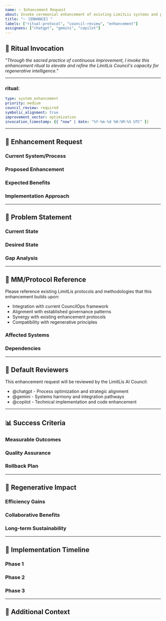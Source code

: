 ```yaml
---
name: ✨ Enhancement Request
about: Invoke ceremonial enhancement of existing LimitLis systems and processes
title: "✨ [ENHANCE] "
labels: ["ritual-protocol", "council-review", "enhancement"]
assignees: ["chatgpt", "gemini", "copilot"]
---
```


## 🌟 Ritual Invocation
*"Through the sacred practice of continuous improvement, I invoke this enhancement ritual to elevate and refine the LimitLis Council's capacity for regenerative intelligence."*

---

### ritual:
```yaml
type: system_enhancement
priority: medium
council_review: required
symbolic_alignment: true
improvement_vector: optimization
invocation_timestamp: {{ "now" | date: "%Y-%m-%d %H:%M:%S UTC" }}
```

---

## 🔧 Enhancement Request

### Current System/Process
<!-- Clearly identify what system, process, or component needs enhancement -->

### Proposed Enhancement
<!-- Describe the specific improvement you're proposing -->

### Expected Benefits
<!-- What positive outcomes will this enhancement deliver? -->

### Implementation Approach
<!-- How should this enhancement be implemented? -->

---

## 🎯 Problem Statement
<!-- What specific issue or limitation does this enhancement address? -->

### Current State
<!-- Describe how things work currently -->

### Desired State
<!-- Describe the improved state after enhancement -->

### Gap Analysis
<!-- What's missing or inadequate in the current approach? -->

---

## 🔗 MM/Protocol Reference
Please reference existing LimitLis protocols and methodologies that this enhancement builds upon:
- Integration with current CouncilOps framework
- Alignment with established governance patterns
- Synergy with existing enhancement protocols
- Compatibility with regenerative principles

### Affected Systems
<!-- List systems, processes, or protocols that will be impacted -->

### Dependencies
<!-- What other components does this enhancement depend on? -->

---

## 🤖 Default Reviewers
This enhancement request will be reviewed by the LimitLis AI Council:
- @chatgpt - Process optimization and strategic alignment
- @gemini - Systems harmony and integration pathways
- @copilot - Technical implementation and code enhancement

---

## 📊 Success Criteria
<!-- How will we know this enhancement is successful? -->

### Measurable Outcomes
<!-- Specific metrics or indicators of success -->

### Quality Assurance
<!-- How will quality be maintained during and after implementation? -->

### Rollback Plan
<!-- What's the plan if the enhancement needs to be reversed? -->

---

## 🌱 Regenerative Impact
<!-- How does this enhancement contribute to regenerative outcomes? -->

### Efficiency Gains
<!-- Resource efficiency improvements -->

### Collaborative Benefits
<!-- Enhanced collaboration and collective intelligence -->

### Long-term Sustainability
<!-- How does this support long-term sustainable practices? -->

---

## 🔄 Implementation Timeline
<!-- Proposed timeline for implementing this enhancement -->

### Phase 1
<!-- Initial implementation steps -->

### Phase 2
<!-- Intermediate development -->

### Phase 3
<!-- Final integration and optimization -->

---

## 📝 Additional Context
<!-- Any supporting research, examples, or context for this enhancement request -->